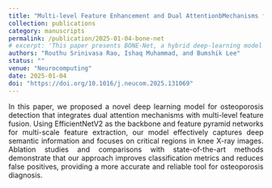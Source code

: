 ```yaml
---
title: "Multi-level Feature Enhancement and Dual AttentionbMechanisms for Improved Osteoporosis Diagnosis"
collection: publications
category: manuscripts
permalink: /publication/2025-01-04-bone-net
# excerpt: 'This paper presents BONE-Net, a hybrid deep-learning model combining DenseNet169, Vision Transformer, and Attention Module for osteoporosis detection.'
authors: "Routhu Srinivasa Rao, Ishaq Muhammad, and Bumshik Lee"
status: ""
venue: "Neurocomputing"
date: 2025-01-04
doi: "https://doi.org/10.1016/j.neucom.2025.131069"
---
```


<p style="text-align: justify;">
In this paper, we proposed a novel deep learning model for osteoporosis detection that integrates dual attention mechanisms with multi-level feature fusion. Using EfficientNetV2 as the backbone and feature pyramid networks for multi-scale feature extraction, our model effectively captures deep semantic information and focuses on critical regions in knee X-ray images. Ablation studies and comparisons with state-of-the-art methods demonstrate that our approach improves classification metrics and reduces false positives, providing a more accurate and reliable tool for osteoporosis diagnosis.
 </p>
